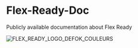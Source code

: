 # Flex-Ready-Doc
Publicly available documentation about Flex Ready

![FLEX_READY_LOGO_DEFOK_COULEURS](https://github.com/user-attachments/assets/d94e3dd3-ae06-44e1-a04b-aa9e0bb43884)
